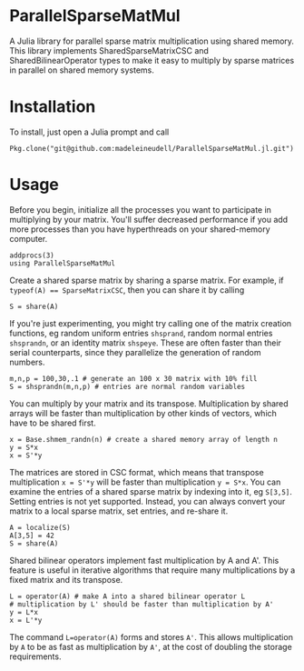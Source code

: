 # ParallelSparseMatMul

<!--[![Build Status](https://travis-ci.org/madeleineudell/ParallelSparseMatMul.jl.png)](https://travis-ci.org/madeleineudell/ParallelSparseMatMul.jl)-->

A Julia library for parallel sparse matrix multiplication using shared memory.
This library implements SharedSparseMatrixCSC and SharedBilinearOperator types
to make it easy to multiply by sparse matrices in parallel on shared memory systems.

Installation
============

To install, just open a Julia prompt and call

    Pkg.clone("git@github.com:madeleineudell/ParallelSparseMatMul.jl.git")
	
Usage
=====

Before you begin, initialize all the processes you want to participate in multiplying by your matrix.
You'll suffer decreased performance if you add more processes 
than you have hyperthreads on your shared-memory computer.

    addprocs(3)
    using ParallelSparseMatMul

Create a shared sparse matrix by sharing a sparse matrix.
For example, if `typeof(A) == SparseMatrixCSC`, then you can share it by calling

    S = share(A)

If you're just experimenting, you might try calling one of the matrix creation functions,
eg random uniform entries `shsprand`, random normal entries `shsprandn`,
or an identity matrix `shspeye`. 
These are often faster than their serial counterparts, since
they parallelize the generation of random numbers.

    m,n,p = 100,30,.1 # generate an 100 x 30 matrix with 10% fill
    S = shsprandn(m,n,p) # entries are normal random variables

You can multiply by your matrix and its transpose.
Multiplication by shared arrays will be faster than multiplication by other kinds of vectors,
which have to be shared first.

    x = Base.shmem_randn(n) # create a shared memory array of length n
    y = S*x
    x = S'*y

The matrices are stored in CSC format, which means that transpose multiplication `x = S'*y`
will be faster than multiplication `y = S*x`.
You can examine the entries of a shared sparse matrix by indexing into it,
eg `S[3,5]`.
Setting entries is not yet supported.
Instead, you can always convert your matrix to a local sparse matrix,
set entries, and re-share it.

    A = localize(S)
    A[3,5] = 42
    S = share(A)

Shared bilinear operators implement fast multiplication by A and A'.
This feature is useful in iterative algorithms that require many multiplications
by a fixed matrix and its transpose.

    L = operator(A) # make A into a shared bilinear operator L
    # multiplication by L' should be faster than multiplication by A'
    y = L*x 
    x = L'*y

The command `L=operator(A)` forms and stores `A'`.
This allows multiplication by `A` to be as fast as multiplication by `A'`,
at the cost of doubling the storage requirements.
